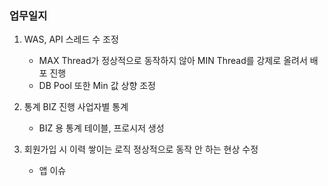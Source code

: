 ### 업무일지

1. WAS, API 스레드 수 조정

   - MAX Thread가 정상적으로 동작하지 않아 MIN Thread를 강제로 올려서 배포 진행
   - DB Pool 또한 Min 값 상향 조정

2. 통계 BIZ 진행 사업자별 통계

   - BIZ 용 통계 테이블, 프로시저 생성

3. 회원가입 시 이력 쌓이는 로직 정상적으로 동작 안 하는 현상 수정

   - 앱 이슈
